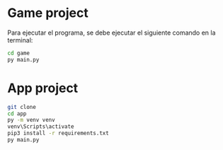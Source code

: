 # Game project

Para ejecutar el programa, se debe ejecutar el siguiente comando en la terminal:

```sh
cd game
py main.py

```

# App project
```sh
git clone
cd app
py -m venv venv
venv\Scripts\activate
pip3 install -r requirements.txt
py main.py
 ```